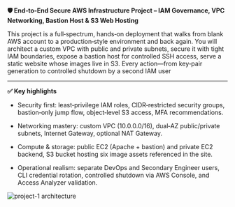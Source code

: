 ﻿**🛡️ End‑to‑End Secure AWS Infrastructure Project – IAM Governance, VPC Networking, Bastion Host & S3 Web Hosting**

This project is a full‑spectrum, hands‑on deployment that walks from blank AWS account to a production‑style environment and back again.  You will architect a custom VPC with public and private subnets, secure it with tight IAM boundaries, expose a bastion host for controlled SSH access, serve a static website whose images live in S3.  Every action—from key‑pair generation to controlled shutdown by a second IAM user

-----

**✅ Key highlights**


- Security first: least‑privilege IAM roles, CIDR‑restricted security groups, bastion‑only jump flow, object‑level S3 access, MFA recommendations.

- Networking mastery: custom VPC (10.0.0.0/16), dual‑AZ public/private subnets, Internet Gateway, optional NAT Gateway.

- Compute & storage: public EC2 (Apache + bastion) and private EC2 backend, S3 bucket hosting six image assets referenced in the site.

- Operational realism: separate DevOps and Secondary Engineer users, CLI credential rotation, controlled shutdown via AWS Console, and Access Analyzer validation.

![project-1 architecture](https://github.com/user-attachments/assets/4c215cb5-c3fc-47af-bcc4-ddee435ff8d1)





